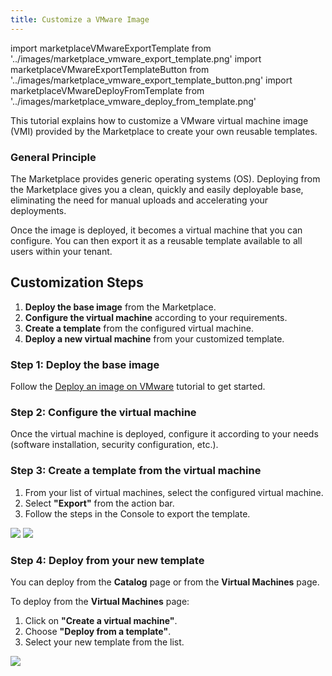 ```yaml
---
title: Customize a VMware Image
---
```

import marketplaceVMwareExportTemplate from '../images/marketplace_vmware_export_template.png'
import marketplaceVMwareExportTemplateButton from '../images/marketplace_vmware_export_template_button.png'
import marketplaceVMwareDeployFromTemplate from '../images/marketplace_vmware_deploy_from_template.png'

This tutorial explains how to customize a VMware virtual machine image (VMI) provided by the Marketplace to create your own reusable templates.

### General Principle

The Marketplace provides generic operating systems (OS). Deploying from the Marketplace gives you a clean, quickly and easily deployable base, eliminating the need for manual uploads and accelerating your deployments.

Once the image is deployed, it becomes a virtual machine that you can configure. You can then export it as a reusable template available to all users within your tenant.

## Customization Steps

1.  **Deploy the base image** from the Marketplace.
2.  **Configure the virtual machine** according to your requirements.
3.  **Create a template** from the configured virtual machine.
4.  **Deploy a new virtual machine** from your customized template.

### Step 1: Deploy the base image

Follow the [Deploy an image on VMware](deploy_vmware.md) tutorial to get started.

### Step 2: Configure the virtual machine

Once the virtual machine is deployed, configure it according to your needs (software installation, security configuration, etc.).

### Step 3: Create a template from the virtual machine

1. From your list of virtual machines, select the configured virtual machine.
2. Select **"Export"** from the action bar.
3. Follow the steps in the Console to export the template.

<img src={marketplaceVMwareExportTemplateButton} />
<img src={marketplaceVMwareExportTemplate} />

### Step 4: Deploy from your new template

You can deploy from the **Catalog** page or from the **Virtual Machines** page.

To deploy from the **Virtual Machines** page:
1. Click on **"Create a virtual machine"**.
2. Choose **"Deploy from a template"**.
3. Select your new template from the list.

<img src={marketplaceVMwareDeployFromTemplate} />
